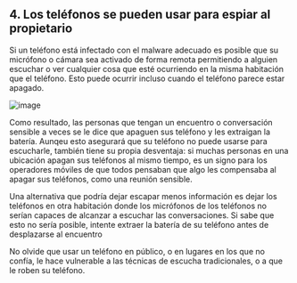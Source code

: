 [Title]: # (Espionaje)
[Difficulty]: # (Principiante)
[Order]: # (4)

## 4. Los teléfonos se pueden usar para espiar al propietario

Si un teléfono está infectado con el malware adecuado es posible que su micrófono o cámara sea activado de forma remota permitiendo a alguien escuchar o ver cualquier cosa que esté ocurriendo en la misma habitación que el teléfono. Esto puede ocurrir incluso cuando el teléfono parece estar apagado.

![image](mobile5.png)

Como resultado, las personas que tengan un encuentro o conversación sensible a veces se le dice que apaguen sus teléfono y les extraigan la batería. Aunqeu esto asegurará que su teléfono no puede usarse para escucharle, también tiene su propia desventaja: si muchas personas en una ubicación apagan sus teléfonos al mismo tiempo, es un signo para los operadores móviles de que todos pensaban que algo les compensaba al apagar sus teléfonos, como una reunión sensible.

Una alternativa que podría dejar escapar menos información es dejar los teléfonos en otra habitación donde los micrófonos de los teléfonos no serían capaces de alcanzar a escuchar las conversaciones. Si sabe que esto no sería posible, intente extraer la batería de su teléfono antes de desplazarse al encuentro

No olvide que usar un teléfono en público, o en lugares en los que no confía, le hace vulnerable a las técnicas de escucha tradicionales, o a que le roben su teléfono.
